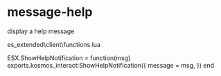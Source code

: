 # message-help
display a help message


 es_extended\client\functions.lua 

ESX.ShowHelpNotification = function(msg)
    exports.kosmos_interact:ShowHelpNotification({
		message = msg,
	})
end
